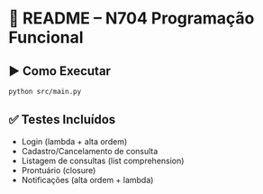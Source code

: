 # 📄 README – N704 Programação Funcional  

## ▶️ Como Executar  
```bash
python src/main.py
```

## ✅ Testes Incluídos  
- Login (lambda + alta ordem)  
- Cadastro/Cancelamento de consulta  
- Listagem de consultas (list comprehension)  
- Prontuário (closure)  
- Notificações (alta ordem + lambda)  
